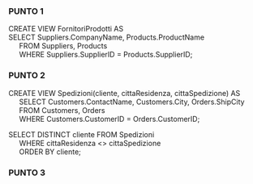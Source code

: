 ### PUNTO 1
CREATE VIEW FornitoriProdotti AS<br />
SELECT Suppliers.CompanyName, Products.ProductName<br />
&ensp;&ensp;&ensp;FROM Suppliers, Products<br />
&ensp;&ensp;&ensp;WHERE Suppliers.SupplierID = Products.SupplierID;<br />

### PUNTO 2
CREATE VIEW Spedizioni(cliente, cittaResidenza, cittaSpedizione) AS<br />
&ensp;&ensp;&ensp;SELECT Customers.ContactName, Customers.City, Orders.ShipCity<br />
&ensp;&ensp;&ensp;FROM Customers, Orders<br />
&ensp;&ensp;&ensp;WHERE Customers.CustomerID = Orders.CustomerID;

SELECT DISTINCT cliente FROM Spedizioni<br />
&ensp;&ensp;&ensp;WHERE cittaResidenza <> cittaSpedizione<br />
&ensp;&ensp;&ensp;ORDER BY cliente;

### PUNTO 3

